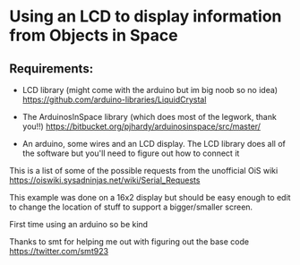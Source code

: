 # Using an LCD to display information from Objects in Space

## Requirements:

* LCD library (might come with the arduino but im big noob so no idea) https://github.com/arduino-libraries/LiquidCrystal

* The ArduinosInSpace library (which does most of the legwork, thank you!!) https://bitbucket.org/pjhardy/arduinosinspace/src/master/

* An arduino, some wires and an LCD display. The LCD library does all of the software but you'll need to figure out how to connect it

This is a list of some of the possible requests from the unofficial OiS wiki https://oiswiki.sysadninjas.net/wiki/Serial_Requests

This example was done on a 16x2 display but should be easy enough to edit to change the location of stuff to support a bigger/smaller screen.

First time using an arduino so be kind 

Thanks to smt for helping me out with figuring out the base code https://twitter.com/smt923
